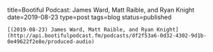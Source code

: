 
title=Bootiful Podcast: James Ward, Matt Raible, and Ryan Knight
date=2019-08-23
type=post
tags=blog
status=published
~~~~~~
[(2019-08-23) James Ward, Matt Raible, and Ryan Knight](http://api.bootifulpodcast.fm/podcasts/df2f53a6-0d32-4302-9d1b-0e49622f2e8e/produced-audio) 
            